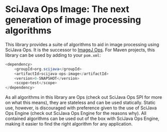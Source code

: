 # SciJava Ops Image: The next generation of image processing algorithms

This library provides a suite of algorithms to aid in image processing using SciJava Ops. It is the successor to [ImageJ Ops](https://github.com/imagej/imagej-ops). For Maven projects, this library can be used by adding to your `pom.xml`:

```java
<dependency>
	<groupId>org.scijava</groupId>
	<artifactId>scijava-ops-image</artifactId>
	<version>0-SNAPSHOT</version>
	<scope>test</scope>
</dependency>
```

As all algorithms in this library are Ops (check out SciJava Ops SPI for more on what this means), they are stateless and can be used statically. Static use, however, is discouraged with preference given to the use of SciJava Ops Engine (check out SciJava Ops Engine for the reasons why). All contained algorithms can be used out of the box with SciJava Ops Engine, making it easier to find the right algorithm for any application.

